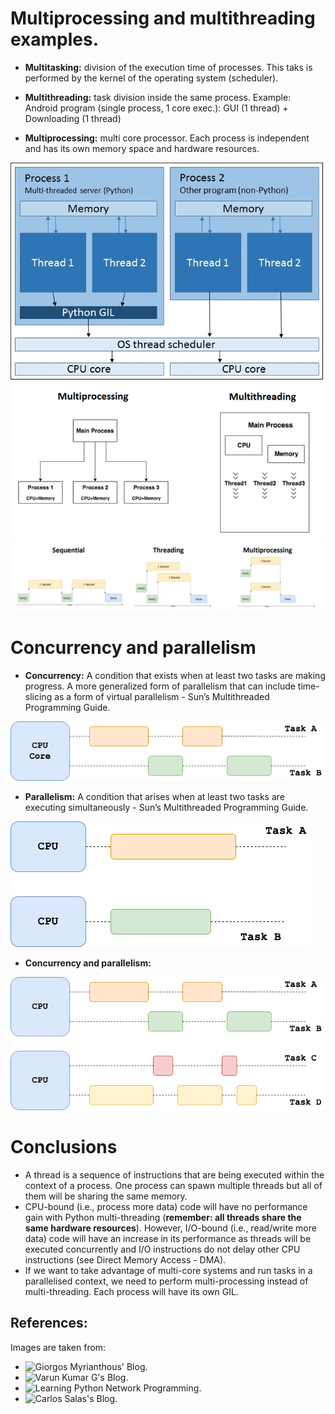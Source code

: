# Multiprocessing and multithreading examples.

- **Multitasking:** division of the execution time of processes. This taks is performed by the kernel of the operating system (scheduler).

- **Multithreading:** task division inside the same process. Example: Android program (single process, 1 core exec.): GUI (1 thread) + Downloading (1 thread)

- **Multiprocessing:** multi core processor. Each process is independent and has its own memory space and hardware resources.

![Multithreading and multiprocessing](./imgs_repo/multith_multiproc_1.jpg 'Multithreading and multiprocessing')
![Multithreading and multiprocessing](./imgs_repo/multith_multiproc_2.png 'Multithreading and multiprocessing')
![Multithreading and multiprocessing](./imgs_repo/multith_multiproc_3.jpeg 'Multithreading and multiprocessing')

# Concurrency and parallelism

- **Concurrency:** A condition that exists when at least two tasks are making progress. A more generalized form of parallelism that can include time-slicing as a form of virtual parallelism - Sun’s Multithreaded Programming Guide.

[![Concurrency](./imgs_repo/concurrency.png 'Concurrent execution')](https://towardsdatascience.com/multithreading-multiprocessing-python-180d0975ab29)

- **Parallelism:** A condition that arises when at least two tasks are executing simultaneously - Sun’s Multithreaded Programming Guide.

[![Parallelism](./imgs_repo/parallelism.png 'Parallel execution')](https://towardsdatascience.com/multithreading-multiprocessing-python-180d0975ab29)

- **Concurrency and parallelism:**

[![Parallelism](./imgs_repo/parallelism_concurrency.png 'Parallel and concurrent execution')](https://towardsdatascience.com/multithreading-multiprocessing-python-180d0975ab29)

# Conclusions
- A thread is a sequence of instructions that are being executed within the context of a process. One process can spawn multiple threads but all of them will be sharing the same memory.
- CPU-bound (i.e., process more data) code will have no performance gain with Python multi-threading (**remember: all threads share the same hardware resources**). However, I/O-bound (i.e., read/write more data) code will have an increase in its performance as threads will be executed concurrently and I/O instructions do not delay other CPU instructions (see Direct Memory Access - DMA).
- If we want to take advantage of multi-core systems and run tasks in a parallelised context, we need to perform multi-processing instead of multi-threading. Each process will have its own GIL.

## References: 
Images are taken from: 
- ![Giorgos Myrianthous' Blog](https://towardsdatascience.com/multithreading-multiprocessing-python-180d0975ab29).
- ![Varun Kumar G's Blog](https://levelup.gitconnected.com/diy-multithreading-vs-multiprocessing-in-python-fb93698ca7f3).
- ![Learning Python Network Programming](https://subscription.packtpub.com/book/networking_and_servers/9781784396008/8/ch08lvl1sec69/multithreading-and-multiprocessing).
- ![Carlos Salas's Blog](https://www.lightbringercap.com/blog/neuromancer-blues-threading-vs-multiprocessing-part-2).




